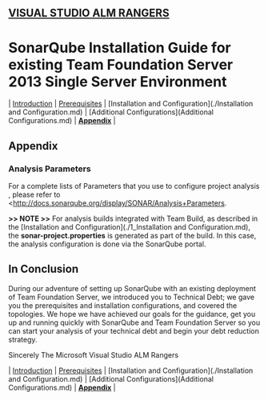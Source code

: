 [VISUAL STUDIO ALM RANGERS](http://aka.ms/vsaraboutus)
 ---

# SonarQube Installation Guide for existing Team Foundation Server 2013 Single Server Environment

| [Introduction](./README.md) | [Prerequisites](./Prerequisites.md) | [Installation and Configuration](./Installation and Configuration.md) | [Additional Configurations](Additional Configurations.md) | [**Appendix**](Appendix.md) |

## Appendix
### Analysis Parameters

For a complete lists of Parameters that you use to configure project analysis , please refer to <http://docs.sonarqube.org/display/SONAR/Analysis+Parameters.

**>> NOTE >>** For analysis builds integrated with Team Build, as described in the [Installation and Configuration](./1_Installation and Configuration.md), the **sonar-project.properties** is generated as part of the build. In this case, the analysis configuration is done via the SonarQube portal.

## In Conclusion

During our adventure of setting up SonarQube with an existing deployment of Team Foundation Server, we introduced you to Technical Debt; we gave you the prerequisites and installation configurations, and covered the topologies. We hope we have achieved our goals for the guidance, get you up and running quickly with SonarQube and Team Foundation Server so you can start your analysis of your technical debt and begin your debt reduction strategy.

Sincerely
The Microsoft Visual Studio ALM Rangers

| [Introduction](./Introduction.md) | [Prerequisites](./Prerequisites.md) | [Installation and Configuration](./Installation and Configuration.md) | [Additional Configurations](Additional Configurations.md) | [**Appendix**](Appendix.md) |
